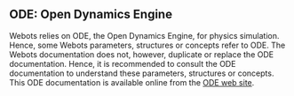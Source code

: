 ## ODE: Open Dynamics Engine

Webots relies on ODE, the Open Dynamics Engine, for physics simulation.
Hence, some Webots parameters, structures or concepts refer to ODE.
The Webots documentation does not, however, duplicate or replace the ODE documentation.
Hence, it is recommended to consult the ODE documentation to understand these parameters, structures or concepts.
This ODE documentation is available online from the [ODE web site](http://www.ode.org).

